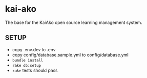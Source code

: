 # kai-ako
The base for the KaiAko open source learning management system.

## SETUP

* copy .env.dev to .env
* copy config/database.sample.yml to config/database.yml
* `bundle install`
* `rake db:setup`
* `rake` tests should pass
